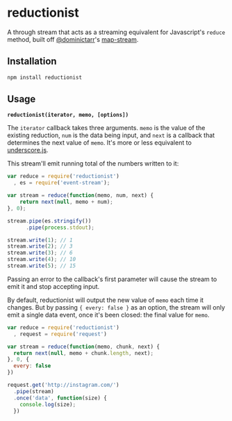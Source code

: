 # reductionist

A through stream that acts as a streaming equivalent for Javascript's `reduce`
method, built off [@dominictarr](http://github.com/dominictarr)'s
[map-stream](http://npm.im/map-stream).

## Installation

``` bash
npm install reductionist
```

## Usage

**`reductionist(iterator, memo, [options])`**

The `iterator` callback takes three arguments. `memo` is the value of the
existing reduction, `num` is the data being input, and `next` is a callback
that determines the next value of `memo`. It's more or less equivalent to
[underscore.js](http://underscorejs.org/#reduce).

This stream'll emit running total of the numbers written to it:

``` javascript
var reduce = require('reductionist')
  , es = require('event-stream');

var stream = reduce(function(memo, num, next) {
    return next(null, memo + num);
}, 0);

stream.pipe(es.stringify())
      .pipe(process.stdout);

stream.write(1); // 1
stream.write(2); // 3
stream.write(3); // 6
stream.write(4); // 10
stream.write(5); // 15
```

Passing an error to the callback's first parameter will cause the stream to
emit it and stop accepting input.

By default, reductionist will output the new value of `memo` each time it
changes. But by passing `{ every: false }` as an option, the stream will only
emit a single data event, once it's been closed: the final value for `memo`.

``` javascript
var reduce = require('reductionist')
  , request = require('request')

var stream = reduce(function(memo, chunk, next) {
  return next(null, memo + chunk.length, next);
}, 0, {
  every: false
})

request.get('http://instagram.com/')
  .pipe(stream)
  .once('data', function(size) {
    console.log(size);
  })
```